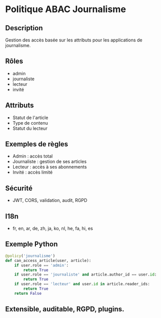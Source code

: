 # Politique ABAC Journalisme

## Description
Gestion des accès basée sur les attributs pour les applications de journalisme.

## Rôles
- admin
- journaliste
- lecteur
- invité

## Attributs
- Statut de l'article
- Type de contenu
- Statut du lecteur

## Exemples de règles
- Admin : accès total
- Journaliste : gestion de ses articles
- Lecteur : accès à ses abonnements
- Invité : accès limité

## Sécurité
- JWT, CORS, validation, audit, RGPD

## I18n
- fr, en, ar, de, zh, ja, ko, nl, he, fa, hi, es

## Exemple Python
```python
@policy('journalisme')
def can_access_article(user, article):
    if user.role == 'admin':
        return True
    if user.role == 'journaliste' and article.author_id == user.id:
        return True
    if user.role == 'lecteur' and user.id in article.reader_ids:
        return True
    return False
```

## Extensible, auditable, RGPD, plugins.
